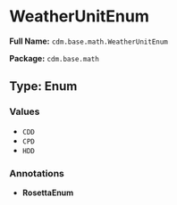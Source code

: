 # WeatherUnitEnum

**Full Name:** `cdm.base.math.WeatherUnitEnum`

**Package:** `cdm.base.math`

## Type: Enum

### Values

- `CDD`
- `CPD`
- `HDD`
### Annotations

- **RosettaEnum**

